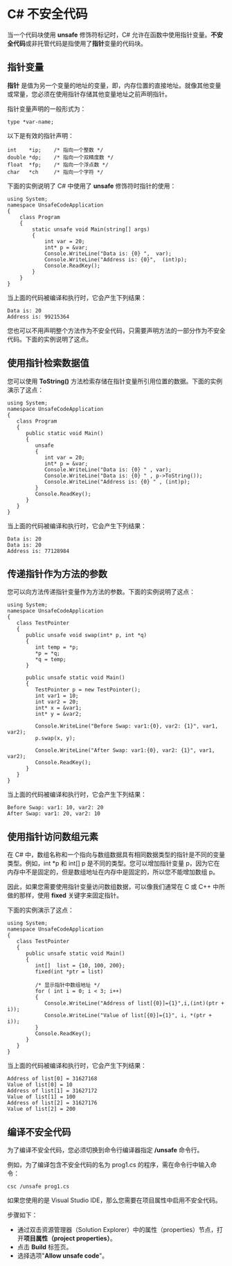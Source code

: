 
# C# 不安全代码

当一个代码块使用 **unsafe** 修饰符标记时，C# 允许在函数中使用指针变量。**不安全代码**或非托管代码是指使用了**指针**变量的代码块。

## 指针变量

**指针** 是值为另一个变量的地址的变量，即，内存位置的直接地址。就像其他变量或常量，您必须在使用指针存储其他变量地址之前声明指针。

指针变量声明的一般形式为：

```
type *var-name;

```

以下是有效的指针声明：

```
int    *ip;    /* 指向一个整数 */
double *dp;    /* 指向一个双精度数 */
float  *fp;    /* 指向一个浮点数 */
char   *ch     /* 指向一个字符 */

```

下面的实例说明了 C# 中使用了 **unsafe** 修饰符时指针的使用：

```
using System;
namespace UnsafeCodeApplication
{
    class Program
    {
        static unsafe void Main(string[] args)
        {
            int var = 20;
            int* p = &var;
            Console.WriteLine("Data is: {0} ",  var);
            Console.WriteLine("Address is: {0}",  (int)p);
            Console.ReadKey();
        }
    }
}

```

当上面的代码被编译和执行时，它会产生下列结果：

```
Data is: 20
Address is: 99215364

```

您也可以不用声明整个方法作为不安全代码，只需要声明方法的一部分作为不安全代码。下面的实例说明了这点。

## 使用指针检索数据值

您可以使用 **ToString()** 方法检索存储在指针变量所引用位置的数据。下面的实例演示了这点：

```
using System;
namespace UnsafeCodeApplication
{
   class Program
   {
      public static void Main()
      {
         unsafe
         {
            int var = 20;
            int* p = &var;
            Console.WriteLine("Data is: {0} " , var);
            Console.WriteLine("Data is: {0} " , p->ToString());
            Console.WriteLine("Address is: {0} " , (int)p);
         }
         Console.ReadKey();
      }
   }
}

```

当上面的代码被编译和执行时，它会产生下列结果：

```
Data is: 20
Data is: 20
Address is: 77128984

```

## 传递指针作为方法的参数

您可以向方法传递指针变量作为方法的参数。下面的实例说明了这点：

```
using System;
namespace UnsafeCodeApplication
{
   class TestPointer
   {
      public unsafe void swap(int* p, int *q)
      {
         int temp = *p;
         *p = *q;
         *q = temp;
      }

      public unsafe static void Main()
      {
         TestPointer p = new TestPointer();
         int var1 = 10;
         int var2 = 20;
         int* x = &var1;
         int* y = &var2;

         Console.WriteLine("Before Swap: var1:{0}, var2: {1}", var1, var2);
         p.swap(x, y);

         Console.WriteLine("After Swap: var1:{0}, var2: {1}", var1, var2);
         Console.ReadKey();
      }
   }
}

```

当上面的代码被编译和执行时，它会产生下列结果：

```
Before Swap: var1: 10, var2: 20
After Swap: var1: 20, var2: 10

```

## 使用指针访问数组元素

在 C# 中，数组名称和一个指向与数组数据具有相同数据类型的指针是不同的变量类型。例如，int *p 和 int[] p 是不同的类型。您可以增加指针变量 p，因为它在内存中不是固定的，但是数组地址在内存中是固定的，所以您不能增加数组 p。

因此，如果您需要使用指针变量访问数组数据，可以像我们通常在 C 或 C++ 中所做的那样，使用 **fixed** 关键字来固定指针。

下面的实例演示了这点：

```
using System;
namespace UnsafeCodeApplication
{
   class TestPointer
   {
      public unsafe static void Main()
      {
         int[]  list = {10, 100, 200};
         fixed(int *ptr = list)

         /* 显示指针中数组地址 */
         for ( int i = 0; i < 3; i++)
         {
            Console.WriteLine("Address of list[{0}]={1}",i,(int)(ptr + i));
            Console.WriteLine("Value of list[{0}]={1}", i, *(ptr + i));
         }
         Console.ReadKey();
      }
   }
}

```

当上面的代码被编译和执行时，它会产生下列结果：

```
Address of list[0] = 31627168
Value of list[0] = 10
Address of list[1] = 31627172
Value of list[1] = 100
Address of list[2] = 31627176
Value of list[2] = 200

```

## 编译不安全代码

为了编译不安全代码，您必须切换到命令行编译器指定 **/unsafe** 命令行。

例如，为了编译包含不安全代码的名为 prog1.cs 的程序，需在命令行中输入命令：

```
csc /unsafe prog1.cs

```

如果您使用的是 Visual Studio IDE，那么您需要在项目属性中启用不安全代码。

步骤如下：

*   通过双击资源管理器（Solution Explorer）中的属性（properties）节点，打开**项目属性（project properties）**。
*   点击 **Build** 标签页。
*   选择选项"**Allow unsafe code**"。

